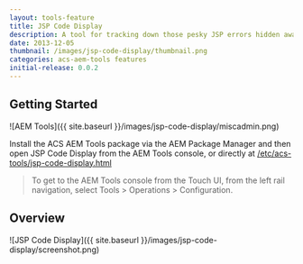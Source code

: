 ```yaml
---
layout: tools-feature
title: JSP Code Display
description: A tool for tracking down those pesky JSP errors hidden away in compiled servlets.
date: 2013-12-05
thumbnail: /images/jsp-code-display/thumbnail.png
categories: acs-aem-tools features
initial-release: 0.0.2
---
```


## Getting Started

![AEM Tools]({{ site.baseurl }}/images/jsp-code-display/miscadmin.png)

Install the ACS AEM Tools package via the AEM Package Manager and then open JSP Code Display from the AEM Tools console, or directly at [/etc/acs-tools/jsp-code-display.html](http://localhost:4502/etc/acs-tools/jsp-code-display.html)

> To get to the AEM Tools console from the Touch UI, from the left rail navigation, select Tools > Operations > Configuration.

## Overview

![JSP Code Display]({{ site.baseurl }}/images/jsp-code-display/screenshot.png)
